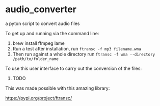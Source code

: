 # audio_converter
a pyton script to convert audio files

To get up and running via the command line:

1. brew install ffmpeg lame
2. Run a test after installation, run `ftransc -f mp3 filename.wma`
3. Then run against a whole directory run `ftransc -f wma --directory /path/to/folder_name`

To use this user interface to carry out the conversion of the files:

1. TODO


This was made possible with this amazing library:

https://pypi.org/project/ftransc/
